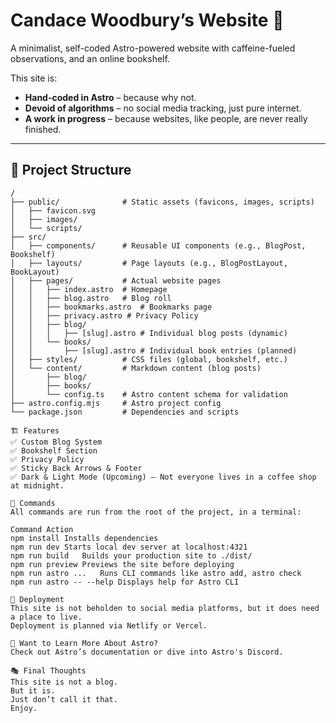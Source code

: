 # Candace Woodbury’s Website 🚀

A minimalist, self-coded Astro-powered website with caffeine-fueled observations, and an online bookshelf.  

This site is:
- **Hand-coded in Astro** – because why not.
- **Devoid of algorithms** – no social media tracking, just pure internet.
- **A work in progress** – because websites, like people, are never really finished.

---

## 📂 Project Structure

```text
/
├── public/              # Static assets (favicons, images, scripts)
│   ├── favicon.svg
│   ├── images/
│   └── scripts/
├── src/
│   ├── components/      # Reusable UI components (e.g., BlogPost, Bookshelf)
│   ├── layouts/         # Page layouts (e.g., BlogPostLayout, BookLayout)
│   ├── pages/           # Actual website pages
│   │   ├── index.astro  # Homepage
│   │   ├── blog.astro   # Blog roll
│   │   ├── bookmarks.astro  # Bookmarks page
│   │   ├── privacy.astro # Privacy Policy
│   │   ├── blog/
│   │   │   ├── [slug].astro # Individual blog posts (dynamic)
│   │   └── books/
│   │       ├── [slug].astro # Individual book entries (planned)
│   ├── styles/          # CSS files (global, bookshelf, etc.)
│   └── content/         # Markdown content (blog posts)
│       ├── blog/
│       ├── books/
│       └── config.ts    # Astro content schema for validation
├── astro.config.mjs     # Astro project config
└── package.json         # Dependencies and scripts

🏗 Features
✅ Custom Blog System
✅ Bookshelf Section 
✅ Privacy Policy 
✅ Sticky Back Arrows & Footer
✅ Dark & Light Mode (Upcoming) – Not everyone lives in a coffee shop at midnight.

🧞 Commands
All commands are run from the root of the project, in a terminal:

Command	Action
npm install	Installs dependencies
npm run dev	Starts local dev server at localhost:4321
npm run build	Builds your production site to ./dist/
npm run preview	Previews the site before deploying
npm run astro ...	Runs CLI commands like astro add, astro check
npm run astro -- --help	Displays help for Astro CLI

🚀 Deployment
This site is not beholden to social media platforms, but it does need a place to live. 
Deployment is planned via Netlify or Vercel.

📖 Want to Learn More About Astro?
Check out Astro’s documentation or dive into Astro's Discord.

🎭 Final Thoughts
This site is not a blog.
But it is.
Just don’t call it that.
Enjoy.